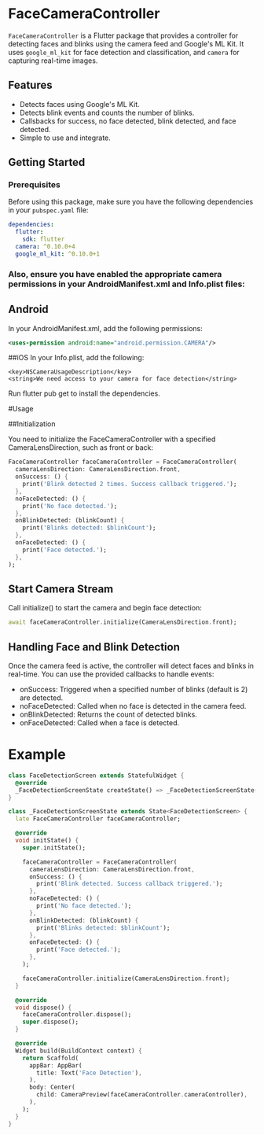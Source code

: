 # FaceCameraController

`FaceCameraController` is a Flutter package that provides a controller for detecting faces and blinks using the camera feed and Google's ML Kit. It uses `google_ml_kit` for face detection and classification, and `camera` for capturing real-time images.

## Features

- Detects faces using Google's ML Kit.
- Detects blink events and counts the number of blinks.
- Callsbacks for success, no face detected, blink detected, and face detected.
- Simple to use and integrate.

## Getting Started

### Prerequisites

Before using this package, make sure you have the following dependencies in your `pubspec.yaml` file:

```yaml
dependencies:
  flutter:
    sdk: flutter
  camera: ^0.10.0+4
  google_ml_kit: ^0.10.0+1
```
### Also, ensure you have enabled the appropriate camera permissions in your AndroidManifest.xml and Info.plist files:

## Android
In your AndroidManifest.xml, add the following permissions:
```xml
<uses-permission android:name="android.permission.CAMERA"/>
```

##iOS
In your Info.plist, add the following:
```plist
<key>NSCameraUsageDescription</key>
<string>We need access to your camera for face detection</string>
```

Run flutter pub get to install the dependencies.

#Usage

##Initialization

You need to initialize the FaceCameraController with a specified CameraLensDirection, such as front or back:

```dart
FaceCameraController faceCameraController = FaceCameraController(
  cameraLensDirection: CameraLensDirection.front,
  onSuccess: () {
    print('Blink detected 2 times. Success callback triggered.');
  },
  noFaceDetected: () {
    print('No face detected.');
  },
  onBlinkDetected: (blinkCount) {
    print('Blinks detected: $blinkCount');
  },
  onFaceDetected: () {
    print('Face detected.');
  },
);
```

## Start Camera Stream

Call initialize() to start the camera and begin face detection:

```dart
await faceCameraController.initialize(CameraLensDirection.front);
```

## Handling Face and Blink Detection

Once the camera feed is active, the controller will detect faces and blinks in real-time. You can use the provided callbacks to handle events:

* onSuccess: Triggered when a specified number of blinks (default is 2) are detected.
* noFaceDetected: Called when no face is detected in the camera feed.
* onBlinkDetected: Returns the count of detected blinks.
* onFaceDetected: Called when a face is detected.

# Example

```dart
class FaceDetectionScreen extends StatefulWidget {
  @override
  _FaceDetectionScreenState createState() => _FaceDetectionScreenState();
}

class _FaceDetectionScreenState extends State<FaceDetectionScreen> {
  late FaceCameraController faceCameraController;

  @override
  void initState() {
    super.initState();

    faceCameraController = FaceCameraController(
      cameraLensDirection: CameraLensDirection.front,
      onSuccess: () {
        print('Blink detected. Success callback triggered.');
      },
      noFaceDetected: () {
        print('No face detected.');
      },
      onBlinkDetected: (blinkCount) {
        print('Blinks detected: $blinkCount');
      },
      onFaceDetected: () {
        print('Face detected.');
      },
    );

    faceCameraController.initialize(CameraLensDirection.front);
  }

  @override
  void dispose() {
    faceCameraController.dispose();
    super.dispose();
  }

  @override
  Widget build(BuildContext context) {
    return Scaffold(
      appBar: AppBar(
        title: Text('Face Detection'),
      ),
      body: Center(
        child: CameraPreview(faceCameraController.cameraController),
      ),
    );
  }
}
```
